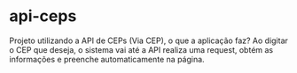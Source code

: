 # api-ceps
Projeto utilizando a API de CEPs (Via CEP), o que a aplicação faz? Ao digitar o CEP que deseja, o sistema vai até a API realiza uma request, obtém as informações e preenche automaticamente na página.
